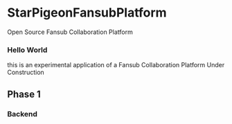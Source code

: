 # StarPigeonFansubPlatform
Open Source Fansub Collaboration Platform
### Hello World 
this is an experimental application of a Fansub Collaboration Platform
Under Construction
## Phase 1
### Backend
